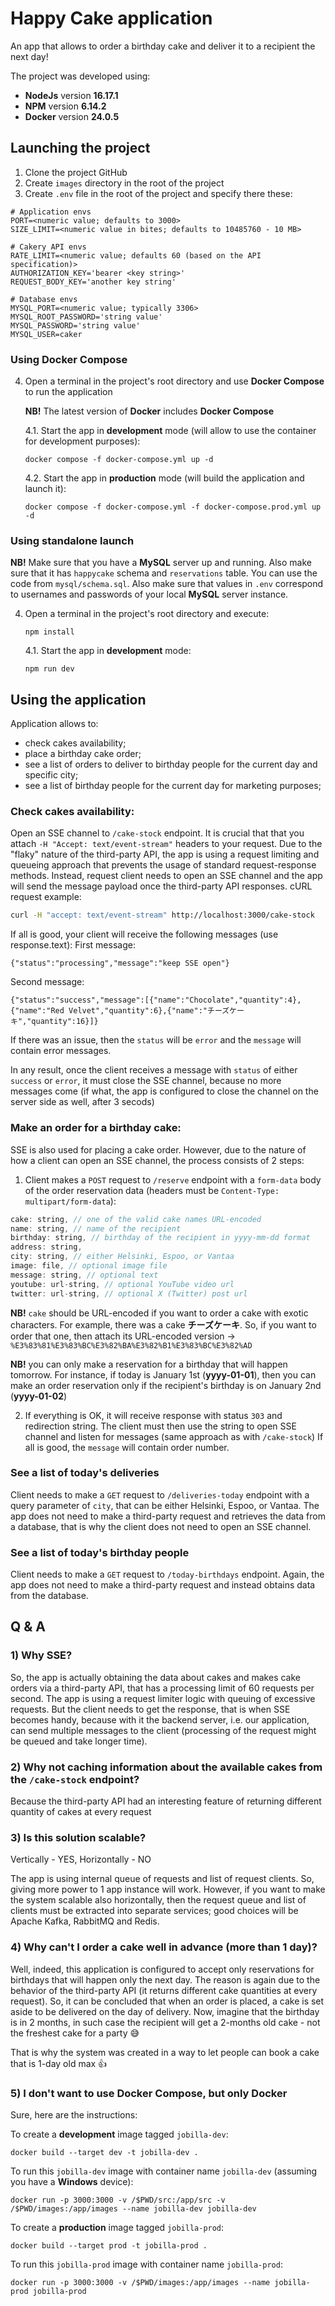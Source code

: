 # Happy Cake application

An app that allows to order a birthday cake and deliver it to a recipient the next day!

The project was developed using:

-   **NodeJs** version **16.17.1**
-   **NPM** version **6.14.2**
-   **Docker** version **24.0.5**

## Launching the project

1. Clone the project GitHub
2. Create `images` directory in the root of the project
3. Create `.env` file in the root of the project and specify there these:

```
# Application envs
PORT=<numeric value; defaults to 3000>
SIZE_LIMIT=<numeric value in bites; defaults to 10485760 - 10 MB>

# Cakery API envs
RATE_LIMIT=<numeric value; defaults 60 (based on the API specification)>
AUTHORIZATION_KEY='bearer <key string>'
REQUEST_BODY_KEY='another key string'

# Database envs
MYSQL_PORT=<numeric value; typically 3306>
MYSQL_ROOT_PASSWORD='string value'
MYSQL_PASSWORD='string value'
MYSQL_USER=caker
```

### Using **Docker Compose**

4. Open a terminal in the project's root directory and use **Docker Compose** to run the application

    **NB!** The latest version of **Docker** includes **Docker Compose**

    4.1. Start the app in **development** mode (will allow to use the container for development purposes):

    ```
    docker compose -f docker-compose.yml up -d
    ```

    4.2. Start the app in **production** mode (will build the application and launch it):

    ```
    docker compose -f docker-compose.yml -f docker-compose.prod.yml up -d
    ```

### Using standalone launch

**NB!** Make sure that you have a **MySQL** server up and running. Also make sure that it has `happycake` schema and `reservations` table. You can use the code from `mysql/schema.sql`. Also make sure that values in `.env` correspond to usernames and passwords of your local **MySQL** server instance.

4. Open a terminal in the project's root directory and execute:

    ```
    npm install
    ```

    4.1. Start the app in **development** mode:

    ```
    npm run dev
    ```

## Using the application

Application allows to:

-   check cakes availability;
-   place a birthday cake order;
-   see a list of orders to deliver to birthday people for the current day and specific city;
-   see a list of birthday people for the current day for marketing purposes;

### Check cakes availability:

Open an SSE channel to `/cake-stock` endpoint. It is crucial that that you attach `-H "Accept: text/event-stream"` headers to your request. Due to the "flaky" nature of the third-party API, the app is using a request limiting and queueing approach that prevents the usage of standard request-response methods. Instead, request client needs to open an SSE channel and the app will send the message payload once the third-party API responses.
cURL request example:

```bash
curl -H "accept: text/event-stream" http://localhost:3000/cake-stock
```

If all is good, your client will receive the following messages (use response.text):
First message:

```
{"status":"processing","message":"keep SSE open"}
```

Second message:

```
{"status":"success","message":[{"name":"Chocolate","quantity":4},{"name":"Red Velvet","quantity":6},{"name":"チーズケーキ","quantity":16}]}
```

If there was an issue, then the `status` will be `error` and the `message` will contain error messages.

In any result, once the client receives a message with `status` of either `success` or `error`, it must close the SSE channel, because no more messages come (if what, the app is configured to close the channel on the server side as well, after 3 secods)

### Make an order for a birthday cake:

SSE is also used for placing a cake order. However, due to the nature of how a client can open an SSE channel, the process consists of 2 steps:

1. Client makes a `POST` request to `/reserve` endpoint with a `form-data` body of the order reservation data (headers must be `Content-Type: multipart/form-data`):

```javascript
cake: string, // one of the valid cake names URL-encoded
name: string, // name of the recipient
birthday: string, // birthday of the recipient in yyyy-mm-dd format
address: string,
city: string, // either Helsinki, Espoo, or Vantaa
image: file, // optional image file
message: string, // optional text
youtube: url-string, // optional YouTube video url
twitter: url-string, // optional X (Twitter) post url
```

**NB!** `cake` should be URL-encoded if you want to order a cake with exotic characters. For example, there was a cake **チーズケーキ**. So, if you want to order that one, then attach its URL-encoded version -> `%E3%83%81%E3%83%BC%E3%82%BA%E3%82%B1%E3%83%BC%E3%82%AD`

**NB!** you can only make a reservation for a birthday that will happen tomorrow. For instance, if today is January 1st (**yyyy-01-01**), then you can make an order reservation only if the recipient's birthday is on January 2nd (**yyyy-01-02**)

2. If everything is OK, it will receive response with status `303` and redirection string. The client must then use the string to open SSE channel and listen for messages (same approach as with `/cake-stock`)
   If all is good, the `message` will contain order number.

### See a list of today's deliveries

Client needs to make a `GET` request to `/deliveries-today` endpoint with a query parameter of `city`, that can be either Helsinki, Espoo, or Vantaa. The app does not need to make a third-party request and retrieves the data from a database, that is why the client does not need to open an SSE channel.

### See a list of today's birthday people

Client needs to make a `GET` request to `/today-birthdays` endpoint. Again, the app does not need to make a third-party request and instead obtains data from the database.

## Q & A

### 1) Why SSE?

So, the app is actually obtaining the data about cakes and makes cake orders via a third-party API, that has a processing limit of 60 requests per second.
The app is using a request limiter logic with queuing of excessive requests.
But the client needs to get the response, that is when SSE becomes handy,
because with it the backend server, i.e. our application, can send multiple messages
to the client (processing of the request might be queued and take longer time).

### 2) Why not caching information about the available cakes from the `/cake-stock` endpoint?

Because the third-party API had an interesting feature of returning different quantity of cakes at every request

### 3) Is this solution scalable?

Vertically - YES,
Horizontally - NO

The app is using internal queue of requests and list of request clients.
So, giving more power to 1 app instance will work. However, if you want to
make the system scalable also horizontally, then the request queue and list of clients
must be extracted into separate services; good choices will be Apache Kafka, RabbitMQ and Redis.

### 4) Why can't I order a cake well in advance (more than 1 day)?

Well, indeed, this application is configured to accept only reservations for birthdays that will happen only the next day. The reason is again due to the behavior of the third-party API (it returns different cake quantities at every request). So, it can be concluded that when an order is placed, a cake is set aside to be delivered on the day of delivery. Now, imagine that the birthday is in 2 months, in such case the recipient will get a 2-months old cake - not the freshest cake for a party 😅

That is why the system was created in a way to let people can book a cake that is 1-day old max 👍

### 5) I don't want to use Docker Compose, but only Docker

Sure, here are the instructions:

To create a **development** image tagged `jobilla-dev`:

```
docker build --target dev -t jobilla-dev .
```

To run this `jobilla-dev` image with container name `jobilla-dev` (assuming you have a **Windows** device):

```
docker run -p 3000:3000 -v /$PWD/src:/app/src -v /$PWD/images:/app/images --name jobilla-dev jobilla-dev
```

To create a **production** image tagged `jobilla-prod`:

```
docker build --target prod -t jobilla-prod .
```

To run this `jobilla-prod` image with container name `jobilla-prod`:

```
docker run -p 3000:3000 -v /$PWD/images:/app/images --name jobilla-prod jobilla-prod
```
